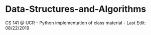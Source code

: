 # Data-Structures-and-Algorithms
CS 141 @ UCR - Python implementation of class material - Last Edit: 08/22/2019
